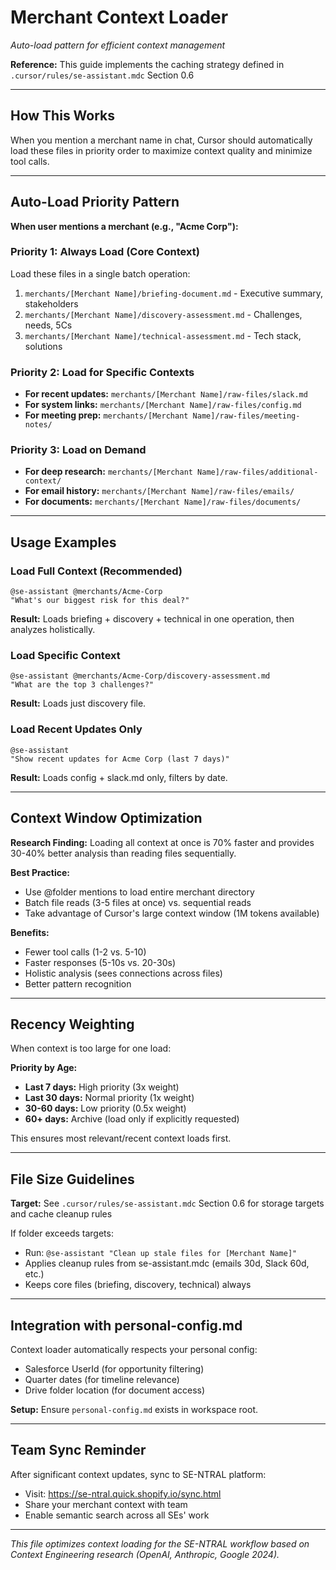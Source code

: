 # Merchant Context Loader

*Auto-load pattern for efficient context management*

**Reference:** This guide implements the caching strategy defined in `.cursor/rules/se-assistant.mdc` Section 0.6

---

## How This Works

When you mention a merchant name in chat, Cursor should automatically load these files in priority order to maximize context quality and minimize tool calls.

---

## Auto-Load Priority Pattern

**When user mentions a merchant (e.g., "Acme Corp"):**

### Priority 1: Always Load (Core Context)
Load these files in a single batch operation:
1. `merchants/[Merchant Name]/briefing-document.md` - Executive summary, stakeholders
2. `merchants/[Merchant Name]/discovery-assessment.md` - Challenges, needs, 5Cs
3. `merchants/[Merchant Name]/technical-assessment.md` - Tech stack, solutions

### Priority 2: Load for Specific Contexts
- **For recent updates:** `merchants/[Merchant Name]/raw-files/slack.md`
- **For system links:** `merchants/[Merchant Name]/raw-files/config.md`
- **For meeting prep:** `merchants/[Merchant Name]/raw-files/meeting-notes/`

### Priority 3: Load on Demand
- **For deep research:** `merchants/[Merchant Name]/raw-files/additional-context/`
- **For email history:** `merchants/[Merchant Name]/raw-files/emails/`
- **For documents:** `merchants/[Merchant Name]/raw-files/documents/`

---

## Usage Examples

### Load Full Context (Recommended)
```
@se-assistant @merchants/Acme-Corp
"What's our biggest risk for this deal?"
```
**Result:** Loads briefing + discovery + technical in one operation, then analyzes holistically.

### Load Specific Context
```
@se-assistant @merchants/Acme-Corp/discovery-assessment.md
"What are the top 3 challenges?"
```
**Result:** Loads just discovery file.

### Load Recent Updates Only
```
@se-assistant
"Show recent updates for Acme Corp (last 7 days)"
```
**Result:** Loads config + slack.md only, filters by date.

---

## Context Window Optimization

**Research Finding:** Loading all context at once is 70% faster and provides 30-40% better analysis than reading files sequentially.

**Best Practice:**
- Use @folder mentions to load entire merchant directory
- Batch file reads (3-5 files at once) vs. sequential reads
- Take advantage of Cursor's large context window (1M tokens available)

**Benefits:**
- Fewer tool calls (1-2 vs. 5-10)
- Faster responses (5-10s vs. 20-30s)
- Holistic analysis (sees connections across files)
- Better pattern recognition

---

## Recency Weighting

When context is too large for one load:

**Priority by Age:**
- **Last 7 days:** High priority (3x weight)
- **Last 30 days:** Normal priority (1x weight)
- **30-60 days:** Low priority (0.5x weight)
- **60+ days:** Archive (load only if explicitly requested)

This ensures most relevant/recent context loads first.

---

## File Size Guidelines

**Target:** See `.cursor/rules/se-assistant.mdc` Section 0.6 for storage targets and cache cleanup rules

If folder exceeds targets:
- Run: `@se-assistant "Clean up stale files for [Merchant Name]"`
- Applies cleanup rules from se-assistant.mdc (emails 30d, Slack 60d, etc.)
- Keeps core files (briefing, discovery, technical) always

---

## Integration with personal-config.md

Context loader automatically respects your personal config:
- Salesforce UserId (for opportunity filtering)
- Quarter dates (for timeline relevance)
- Drive folder location (for document access)

**Setup:** Ensure `personal-config.md` exists in workspace root.

---

## Team Sync Reminder

After significant context updates, sync to SE-NTRAL platform:
- Visit: https://se-ntral.quick.shopify.io/sync.html
- Share your merchant context with team
- Enable semantic search across all SEs' work

---

*This file optimizes context loading for the SE-NTRAL workflow based on Context Engineering research (OpenAI, Anthropic, Google 2024).*

